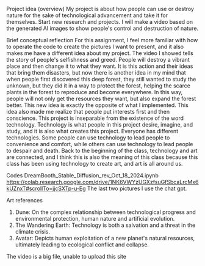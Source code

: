 Project idea (overview)
My project is about how people can use or destroy nature for the sake of technological advancement and take it for themselves. Start new research and projects. I will make a video based on the generated AI images to show people's control and destruction of nature.

Brief conceptual reflection
For this assignment, I feel more familiar with how to operate the code to create the pictures I want to present, and it also makes me have a different idea about my project. The video I showed tells the story of people's selfishness and greed. People will destroy a vibrant place and then change it to what they want. It is this action and their ideas that bring them disasters, but now there is another idea in my mind that when people first discovered this deep forest, they still wanted to study the unknown, but they did it in a way to protect the forest, helping the scarce plants in the forest to reproduce and become everywhere. In this way, people will not only get the resources they want, but also expand the forest better. This new idea is exactly the opposite of what I implemented. This idea also made me realize that people put interests first and then conscience. This project is inseparable from the existence of the word technology. Technology is what people in this project desire, imagine, and study, and it is also what creates this project. Everyone has different technologies. Some people can use technology to lead people to convenience and comfort, while others can use technology to lead people to despair and death. Back to the beginning of the class, technology and art are connected, and I think this is also the meaning of this class because this class has been using technology to create art, and art is all around us.

Codes
DreamBooth_Stable_Diffusion_rev_Oct_18_2024.ipynb
https://colab.research.google.com/drive/1NK6VWYzUGXzfsuGfSbcaLrcMx6kUZnxT#scrollTo=jjcSXTp-u-Eg
The last two pictures I use the chat gpt.

Art references
1. Dune: On the complex relationship between technological progress and environmental protection, human nature and artificial evolution.
2. The Wandering Earth: Technology is both a salvation and a threat in the climate crisis.
3. Avatar: Depicts human exploitation of a new planet's natural resources, ultimately leading to ecological conflict and collapse.

The video is a big file, unable to upload this site
